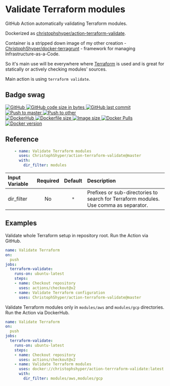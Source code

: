 # Validate Terraform modules

GitHub Action automatically validating Terraform modules.

Dockerized as [christophshyper/action-terraform-validate](https://hub.docker.com/repository/docker/christophshyper/action-terraform-validate).

Container is a stripped down image of my other creation - [ChristophShyper/docker-terragrunt](https://github.com/ChristophShyper/docker-terragrunt) - framework for managing Infrastructure-as-a-Code.

So it's main use will be everywhere where [Terraform](https://github.com/hashicorp/terraform) is used and is great for statically or actively checking modules' sources.

Main action is using `terraform validate`.


## Badge swag
[
![GitHub](https://img.shields.io/badge/github-ChristophShyper%2Faction--terraform--validate-brightgreen.svg?style=flat-square&logo=github)
![GitHub code size in bytes](https://img.shields.io/github/languages/code-size/christophshyper/action-terraform-validate?color=brightgreen&label=Code%20size&style=flat-square&logo=github)
![GitHub last commit](https://img.shields.io/github/last-commit/christophshyper/action-terraform-validate?color=brightgreen&label=Last%20commit&style=flat-square&logo=github)
](https://github.com/christophshyper/action-terraform-validate "shields.io")
[![Push to master](https://img.shields.io/github/workflow/status/christophshyper/action-terraform-validate/Push%20to%20master?color=brightgreen&label=Master%20branch&logo=github&style=flat-square)
](https://github.com/ChristophShyper/action-terraform-validate/actions?query=workflow%3A%22Push+to+master%22)
[![Push to other](https://img.shields.io/github/workflow/status/christophshyper/action-terraform-validate/Push%20to%20other?color=brightgreen&label=Pull%20requests&logo=github&style=flat-square)
](https://github.com/ChristophShyper/action-terraform-validate/actions?query=workflow%3A%22Push+to+other%22)
<br>
[
![DockerHub](https://img.shields.io/badge/docker-christophshyper%2Faction--terraform--validate-blue.svg?style=flat-square&logo=docker)
![Dockerfile size](https://img.shields.io/github/size/christophshyper/action-terraform-validate/Dockerfile?label=Dockerfile%20size&style=flat-square&logo=docker)
![Image size](https://img.shields.io/docker/image-size/christophshyper/action-terraform-validate/latest?label=Image%20size&style=flat-square&logo=docker)
![Docker Pulls](https://img.shields.io/docker/pulls/christophshyper/action-terraform-validate?color=blue&label=Pulls&logo=docker&style=flat-square)
![Docker version](https://img.shields.io/docker/v/christophshyper/action-terraform-validate?color=blue&label=Version&logo=docker&style=flat-square)
](https://hub.docker.com/r/christophshyper/action-terraform-validate "shields.io")


## Reference

```yaml
    - name: Validate Terraform modules
      uses: ChristophShyper/action-terraform-validate@master
      with:
        dir_filter: modules
```

Input Variable | Required | Default |Description
:--- | :---: | :---: | :---
dir_filter | No | `*` | Prefixes or sub-directories to search for Terraform modules. Use comma as separator.

## Examples

Validate whole Terraform setup in repository root. Run the Action via GitHub.
```yaml
name: Validate Terraform
on:
  push
jobs:
  terraform-validate:
    runs-on: ubuntu-latest
    steps:
    - name: Checkout repository
      uses: actions/checkout@v2
    - name: Validate Terraform configuration
      uses: ChristophShyper/action-terraform-validate@master
```

Validate Terraform modules only in `modules/aws` and `modules/gcp` directories. Run the Action via DockerHub.
```yaml
name: Validate Terraform
on:
  push
jobs:
  terraform-validate:
    runs-on: ubuntu-latest
    steps:
    - name: Checkout repository
      uses: actions/checkout@v2
    - name: Validate Terraform modules
      uses: docker://christophshyper/action-terrraform-validate:latest
      with:
        dir_filter: modules/aws,modules/gcp
```
